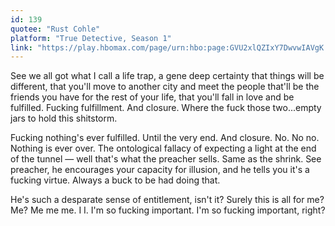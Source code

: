 ```yaml
---
id: 139
quotee: "Rust Cohle"
platform: "True Detective, Season 1"
link: "https://play.hbomax.com/page/urn:hbo:page:GVU2xlQZIxY7DwvwIAVgK:type:series"
---
```


See we all got what I call a life trap, a gene deep certainty that things will be different, that you'll move to another city and meet the people that'll be the friends you have for the rest of your life, that you'll fall in love and be fulfilled. Fucking fulfillment. And closure. Where the fuck those two...empty jars to hold this shitstorm.

Fucking nothing's ever fulfilled. Until the very end. And closure. No. No no. Nothing is ever over. The ontological fallacy of expecting a light at the end of the tunnel — well that's what the preacher sells. Same as the shrink. See preacher, he encourages your capacity for illusion, and he tells you it's a fucking virtue. Always a buck to be had doing that.

He's such a desparate sense of entitlement, isn't it? Surely this is all for me? Me? Me me me. I I. I'm so fucking important. I'm so fucking important, right?
